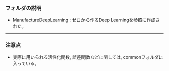 ### フォルダの説明 
   
* ManufactureDeepLearning : ゼロから作るDeep Learningを参照に作成された。  

---
### 注意点

* 実際に用いられる活性化関数, 誤差関数などに関しては, commonフォルダに入っている。
